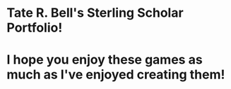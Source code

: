 # Tate R. Bell's Sterling Scholar Portfolio!

# I hope you enjoy these games as much as I've enjoyed creating them!

